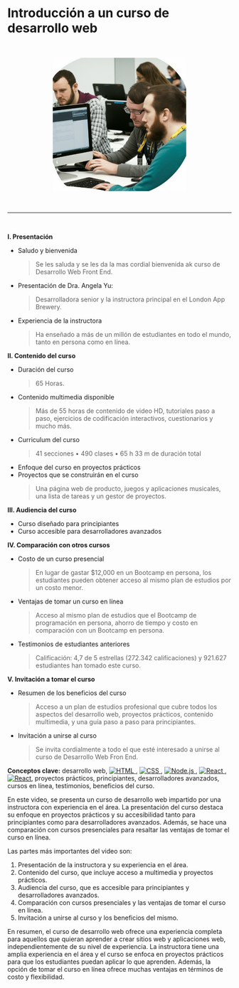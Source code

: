 # Introducción a un curso de desarrollo web
<br>
<p align="center">
  <img width="300" src="2.png">
</p>
<br>
<hr>
<br>

**I. Presentación**

- Saludo y bienvenida
  > Se les saluda y se les da la mas cordial bienvenida ak curso de Desarrollo Web Front End.
- Presentación de Dra. Angela Yu:
  > Desarrolladora senior y la instructora principal en el London App Brewery.
- Experiencia de la instructora
  > Ha enseñado a más de un millón de estudiantes en todo el mundo, tanto en persona como en línea.

**II. Contenido del curso**

- Duración del curso
  > 65 Horas.
- Contenido multimedia disponible
  > Más de 55 horas de contenido de video HD, tutoriales paso a paso, ejercicios de codificación interactivos, cuestionarios y mucho más.
- Curriculum del curso
  > 41 secciones • 490 clases • 65 h 33 m de duración total
- Enfoque del curso en proyectos prácticos
- Proyectos que se construirán en el curso
  > Una página web de producto, juegos y aplicaciones musicales, una lista de tareas y un gestor de proyectos.

**III. Audiencia del curso**

- Curso diseñado para principiantes
- Curso accesible para desarrolladores avanzados

**IV. Comparación con otros cursos**

- Costo de un curso presencial
  > En lugar de gastar $12,000 en un Bootcamp en persona, los estudiantes pueden obtener acceso al mismo plan de estudios por un costo menor.
- Ventajas de tomar un curso en línea
  > Acceso al mismo plan de estudios que el Bootcamp de programación en persona, ahorro de tiempo y costo en comparación con un Bootcamp en persona.
- Testimonios de estudiantes anteriores
  > Calificación: 4,7 de 5 estrellas (272.342 calificaciones) y 921.627 estudiantes han tomado este curso.

**V. Invitación a tomar el curso**

- Resumen de los beneficios del curso
  > Acceso a un plan de estudios profesional que cubre todos los aspectos del desarrollo web, proyectos prácticos, contenido multimedia, y una guía paso a paso para principiantes.
- Invitación a unirse al curso
  > Se invita cordialmente a todo el que esté interesado a unirse al curso de Desarrollo Web Fron End.

  
**Conceptos clave:** desarrollo web, <a href="https://html.com/">
        <img src="https://img.shields.io/badge/HTML-239120?style=for-the-badge&logo=html5&logoColor=white" alt="HTML">
      </a>, <a href="https://www.free-css.com/">
        <img src="https://img.shields.io/badge/CSS-239120?&style=for-the-badge&logo=css3&logoColor=white" alt="CSS">
      </a>, <a href="https://nodejs.org/">
        <img src="https://img.shields.io/badge/Node.js-43853D?style=for-the-badge&logo=node.js&logoColor=white" alt="Node.js">
      </a>, <a href="https://reactjs.org/">
        <img src="https://img.shields.io/badge/React-20232A?style=for-the-badge&logo=react&logoColor=61DAFB" alt="React">
      </a>, <a href="https://reactjs.org/">
        <img width="80" src="https://static.javatpoint.com/blog/images/mern-stack.png" alt="React"></a>, 
proyectos prácticos, principiantes, desarrolladores avanzados, cursos en línea, 
testimonios, beneficios del curso.

En este video, se presenta un curso de desarrollo web impartido por una instructora con experiencia en el área. La presentación del curso destaca su enfoque en proyectos prácticos y su accesibilidad tanto para principiantes como para desarrolladores avanzados. Además, se hace una comparación con cursos presenciales para resaltar las ventajas de tomar el curso en línea.

Las partes más importantes del video son:

1. Presentación de la instructora y su experiencia en el área.
1. Contenido del curso, que incluye acceso a multimedia y proyectos prácticos.
1. Audiencia del curso, que es accesible para principiantes y desarrolladores avanzados.
1. Comparación con cursos presenciales y las ventajas de tomar el curso en línea.
1. Invitación a unirse al curso y los beneficios del mismo.

En resumen, el curso de desarrollo web ofrece una experiencia completa para aquellos que quieran aprender a crear sitios web y aplicaciones web, independientemente de su nivel de experiencia. La instructora tiene una amplia experiencia en el área y el curso se enfoca en proyectos prácticos para que los estudiantes puedan aplicar lo que aprenden. Además, la opción de tomar el curso en línea ofrece muchas ventajas en 
términos de costo y flexibilidad.